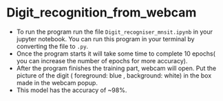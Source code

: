 # Digit_recognition_from_webcam
- To run the program run the file ```Digit_recogniser_mnsit.ipynb``` in your jupyter notebook. You can run this program in your terminal by converting the file to ```.py```.
- Once the program starts it will take some time to complete 10 epochs( you can increase the number of epochs for more accuracy).
- After the program finishes the training part, webcam will open. Put the picture of the digit ( foreground: blue , background: white) in the box made in the webcam popup.
- This model has the accuracy of ~98%.
